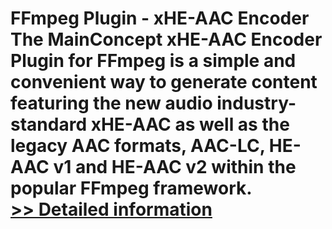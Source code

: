 # FFmpeg Plugin - xHE-AAC Encoder<br />The MainConcept xHE-AAC Encoder Plugin for FFmpeg is a simple and convenient way to generate content featuring the new audio industry-standard xHE-AAC as well as the legacy AAC formats, AAC-LC, HE-AAC v1 and HE-AAC v2 within the popular FFmpeg framework.<br />[>> Detailed information](https://secure.element5.com/esales/product.html?productid=301011794&affiliateid=200057808)